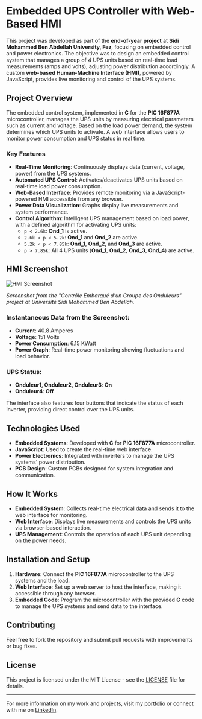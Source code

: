 # Embedded UPS Controller with Web-Based HMI

This project was developed as part of the **end-of-year project** at **Sidi Mohammed Ben Abdellah University, Fez**, focusing on embedded control and power electronics. The objective was to design an embedded control system that manages a group of 4 UPS units based on real-time load measurements (amps and volts), adjusting power distribution accordingly. A custom **web-based Human-Machine Interface (HMI)**, powered by JavaScript, provides live monitoring and control of the UPS systems.

## Project Overview

The embedded control system, implemented in **C** for the **PIC 16F877A** microcontroller, manages the UPS units by measuring electrical parameters such as current and voltage. Based on the load power demand, the system determines which UPS units to activate. A web interface allows users to monitor power consumption and UPS status in real time.

### Key Features
- **Real-Time Monitoring**: Continuously displays data (current, voltage, power) from the UPS systems.
- **Automated UPS Control**: Activates/deactivates UPS units based on real-time load power consumption.
- **Web-Based Interface**: Provides remote monitoring via a JavaScript-powered HMI accessible from any browser.
- **Power Data Visualization**: Graphs display live measurements and system performance.
- **Control Algorithm**: Intelligent UPS management based on load power, with a defined algorithm for activating UPS units:
  - `p < 2.6k`: **Ond_1** is active.
  - `2.6k < p < 5.2k`: **Ond_1** and **Ond_2** are active.
  - `5.2k < p < 7.85k`: **Ond_1**, **Ond_2**, and **Ond_3** are active.
  - `p > 7.85k`: All 4 UPS units (**Ond_1**, **Ond_2**, **Ond_3**, **Ond_4**) are active.

## HMI Screenshot

![HMI Screenshot](https://github.com/user-attachments/assets/3588260b-6f96-4e27-ad4a-6b4b007b1821)

*Screenshot from the "Contrôle Embarqué d'un Groupe des Onduleurs" project at Université Sidi Mohammed Ben Abdellah.*

### Instantaneous Data from the Screenshot:
- **Current**: 40.8 Amperes
- **Voltage**: 151 Volts
- **Power Consumption**: 6.15 KWatt
- **Power Graph**: Real-time power monitoring showing fluctuations and load behavior.

### UPS Status:
- **Onduleur1, Onduleur2, Onduleur3**: **On**
- **Onduleur4**: **Off**

The interface also features four buttons that indicate the status of each inverter, providing direct control over the UPS units.

## Technologies Used
- **Embedded Systems**: Developed with **C** for **PIC 16F877A** microcontroller.
- **JavaScript**: Used to create the real-time web interface.
- **Power Electronics**: Integrated with inverters to manage the UPS systems' power distribution.
- **PCB Design**: Custom PCBs designed for system integration and communication.

## How It Works
- **Embedded System**: Collects real-time electrical data and sends it to the web interface for monitoring.
- **Web Interface**: Displays live measurements and controls the UPS units via browser-based interaction.
- **UPS Management**: Controls the operation of each UPS unit depending on the power needs.

## Installation and Setup

1. **Hardware**: Connect the **PIC 16F877A** microcontroller to the UPS systems and the load.
2. **Web Interface**: Set up a web server to host the interface, making it accessible through any browser.
3. **Embedded Code**: Program the microcontroller with the provided **C** code to manage the UPS systems and send data to the interface.

## Contributing
Feel free to fork the repository and submit pull requests with improvements or bug fixes.

## License
This project is licensed under the MIT License - see the [LICENSE](LICENSE) file for details.

---

For more information on my work and projects, visit my [portfolio](https://salhina.github.io/) or connect with me on [LinkedIn](https://www.linkedin.com/in/nabil-salhi).
